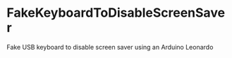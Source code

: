 # FakeKeyboardToDisableScreenSaver
Fake USB keyboard to disable screen saver using an Arduino Leonardo
